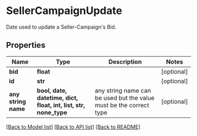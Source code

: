 # SellerCampaignUpdate

Date used to update a Seller-Campaign's Bid.

## Properties
Name | Type | Description | Notes
------------ | ------------- | ------------- | -------------
**bid** | **float** |  | [optional] 
**id** | **str** |  | [optional] 
**any string name** | **bool, date, datetime, dict, float, int, list, str, none_type** | any string name can be used but the value must be the correct type | [optional]

[[Back to Model list]](../README.md#documentation-for-models) [[Back to API list]](../README.md#documentation-for-api-endpoints) [[Back to README]](../README.md)


